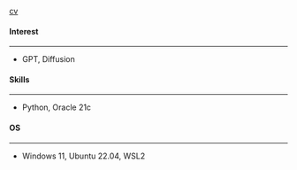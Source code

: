 [cv](https://github.com/ShinHyun-soo/ShinHyun-soo/blob/a565a028a2f6827b34db49ef4fb48f0a5253524a/cv%20(4).pdf)
#### Interest
---
- GPT, Diffusion

#### Skills
---
- Python, Oracle 21c

#### OS
---
- Windows 11, Ubuntu 22.04, WSL2

